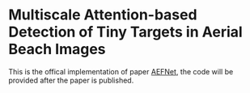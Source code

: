 # Multiscale Attention-based Detection of Tiny Targets in Aerial Beach Images
This is the offical implementation of paper [AEFNet](), the code will be provided after the paper is published.
